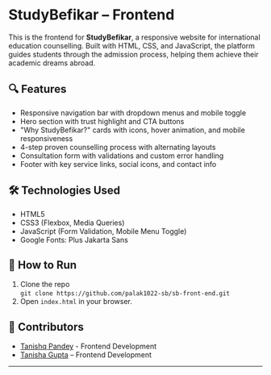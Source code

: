 # StudyBefikar – Frontend

This is the frontend for **StudyBefikar**, a responsive website for international education counselling. Built with HTML, CSS, and JavaScript, the platform guides students through the admission process, helping them achieve their academic dreams abroad.

## 🔍 Features

- Responsive navigation bar with dropdown menus and mobile toggle
- Hero section with trust highlight and CTA buttons
- "Why StudyBefikar?" cards with icons, hover animation, and mobile responsiveness
- 4-step proven counselling process with alternating layouts
- Consultation form with validations and custom error handling
- Footer with key service links, social icons, and contact info

## 🛠️ Technologies Used

- HTML5
- CSS3 (Flexbox, Media Queries)
- JavaScript (Form Validation, Mobile Menu Toggle)
- Google Fonts: Plus Jakarta Sans

## 🚀 How to Run

1. Clone the repo  
   `git clone https://github.com/palak1022-sb/sb-front-end.git`
2. Open `index.html` in your browser.

## 👥 Contributors


- [Tanishq Pandey](https://github.com/tanishqpandey26) - Frontend Development  
- [Tanisha Gupta](https://github.com/tanisha26g) – Frontend Development

---

